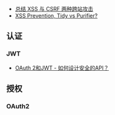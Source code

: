 - [总结 XSS 与 CSRF 两种跨站攻击](https://blog.tonyseek.com/post/introduce-to-xss-and-csrf/)
- [XSS Prevention, Tidy vs Purifier?](https://stackoverflow.com/questions/3085370/xss-prevention-tidy-vs-purifier)

## 认证

### JWT

- [OAuth 2和JWT - 如何设计安全的API？](http://moakap.leanote.com/post/OAuth-2-vs.-JSON-Web-Token-JWT-%E5%A6%82%E4%BD%95%E8%AE%BE%E8%AE%A1%E5%AE%89%E5%85%A8%E7%9A%84API%EF%BC%9F)

## 授权

### OAuth2
